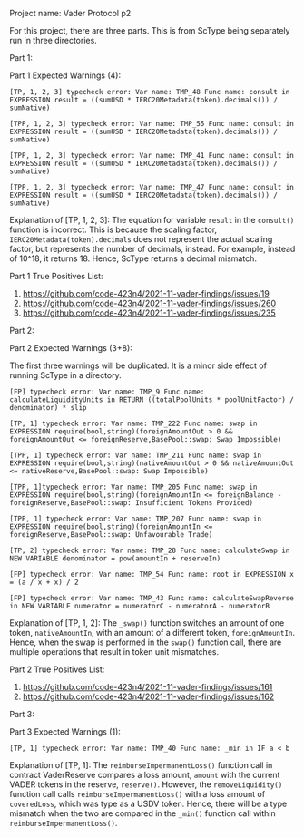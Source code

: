 Project name: Vader Protocol p2

For this project, there are three parts. This is from ScType being separately run in three directories.

Part 1:

Part 1 Expected Warnings (4):

```
[TP, 1, 2, 3] typecheck error: Var name: TMP_48 Func name: consult in EXPRESSION result = ((sumUSD * IERC20Metadata(token).decimals()) / sumNative)

[TPP, 1, 2, 3] typecheck error: Var name: TMP_55 Func name: consult in EXPRESSION result = ((sumUSD * IERC20Metadata(token).decimals()) / sumNative)

[TPP, 1, 2, 3] typecheck error: Var name: TMP_41 Func name: consult in EXPRESSION result = ((sumUSD * IERC20Metadata(token).decimals()) / sumNative)

[TPP, 1, 2, 3] typecheck error: Var name: TMP_47 Func name: consult in EXPRESSION result = ((sumUSD * IERC20Metadata(token).decimals()) / sumNative)
```

Explanation of [TP, 1, 2, 3]: The equation for variable `result` in the `consult()` function is incorrect.
This is because the scaling factor, `IERC20Metadata(token).decimals` does not represent the actual scaling factor, but represents the number of decimals, instead. 
For example, instead of 10^18, it returns 18. Hence, ScType returns a decimal mismatch.


Part 1 True Positives List:
1) https://github.com/code-423n4/2021-11-vader-findings/issues/19
2) https://github.com/code-423n4/2021-11-vader-findings/issues/260
3) https://github.com/code-423n4/2021-11-vader-findings/issues/235

Part 2:

Part 2 Expected Warnings (3+8):

The first three warnings will be duplicated. It is a minor side effect of running ScType in a directory.

```
[FP] typecheck error: Var name: TMP_9 Func name: calculateLiquidityUnits in RETURN ((totalPoolUnits * poolUnitFactor) / denominator) * slip
 
[TP, 1] typecheck error: Var name: TMP_222 Func name: swap in EXPRESSION require(bool,string)(foreignAmountOut > 0 && foreignAmountOut <= foreignReserve,BasePool::swap: Swap Impossible)

[TPP, 1] typecheck error: Var name: TMP_211 Func name: swap in EXPRESSION require(bool,string)(nativeAmountOut > 0 && nativeAmountOut <= nativeReserve,BasePool::swap: Swap Impossible)

[TPP, 1]typecheck error: Var name: TMP_205 Func name: swap in EXPRESSION require(bool,string)(foreignAmountIn <= foreignBalance - foreignReserve,BasePool::swap: Insufficient Tokens Provided)

[TPP, 1] typecheck error: Var name: TMP_207 Func name: swap in EXPRESSION require(bool,string)(foreignAmountIn <= foreignReserve,BasePool::swap: Unfavourable Trade)

[TP, 2] typecheck error: Var name: TMP_28 Func name: calculateSwap in NEW VARIABLE denominator = pow(amountIn + reserveIn)

[FP] typecheck error: Var name: TMP_54 Func name: root in EXPRESSION x = (a / x + x) / 2

[FP] typecheck error: Var name: TMP_43 Func name: calculateSwapReverse in NEW VARIABLE numerator = numeratorC - numeratorA - numeratorB
```

Explanation of [TP, 1, 2]: The `_swap()` function switches an amount of one token, `nativeAmountIn`, with an amount of a different token, `foreignAmountIn`. 
Hence, when the swap is performed in the `swap()` function call, there are multiple operations that result in token unit mismatches.

Part 2 True Positives List:
1) https://github.com/code-423n4/2021-11-vader-findings/issues/161
2) https://github.com/code-423n4/2021-11-vader-findings/issues/162

Part 3:

Part 3 Expected Warnings (1):

`[TP, 1] typecheck error: Var name: TMP_40 Func name: _min in IF a < b`

Explanation of [TP, 1]: The `reimburseImpermanentLoss()` function call in contract VaderReserve compares a loss amount, `amount` with the current VADER tokens in the reserve, `reserve()`. However, the `removeLiquidity()` function call calls `reimburseImpermanentLoss()` with a loss amount of `coveredLoss`, which was type as a USDV token. Hence, there will be a type mismatch when the two are compared in the `_min()` function call within `reimburseImpermanentLoss()`.
